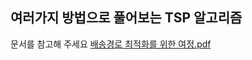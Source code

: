 ## 여러가지 방법으로 풀어보는 TSP 알고리즘

문서를 참고해 주세요
[배송경로 최적화를 위한 여정.pdf](https://github.com/user-attachments/files/17053692/default.pdf)
